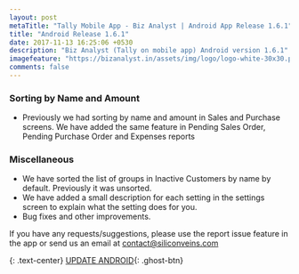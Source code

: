 ```yaml
---
layout: post
metaTitle: "Tally Mobile App - Biz Analyst | Android App Release 1.6.1"
title: "Android Release 1.6.1"
date: 2017-11-13 16:25:06 +0530
description: "Biz Analyst (Tally on mobile app) Android version 1.6.1"
imagefeature: "https://bizanalyst.in/assets/img/logo/logo-white-30x30.png"
comments: false
---
```


### Sorting by Name and Amount
- Previously we had sorting by name and amount in Sales and Purchase screens. We have added the same feature in Pending Sales Order, Pending Purchase Order and Expenses reports

### Miscellaneous
- We have sorted the list of groups in Inactive Customers by name by default. Previously it was unsorted.
- We have added a small description for each setting in the settings screen to explain what the setting does for you.
- Bug fixes and other improvements.


 If you have any requests/suggestions, please use the report issue feature in the app or send us an email at contact@siliconveins.com


{: .text-center}
[UPDATE ANDROID](https://play.google.com/store/apps/details?id=in.bizanalyst){: .ghost-btn}


